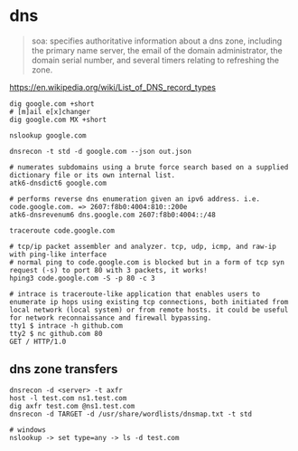 # dns

> soa: specifies authoritative information about a dns zone, including the primary name server, the email of the domain administrator, the domain serial number, and several timers relating to refreshing the zone.

https://en.wikipedia.org/wiki/List_of_DNS_record_types

    dig google.com +short
    # [m]ail e[x]changer
    dig google.com MX +short

    nslookup google.com

    dnsrecon -t std -d google.com --json out.json

    # numerates subdomains using a brute force search based on a supplied dictionary file or its own internal list.
    atk6-dnsdict6 google.com

    # performs reverse dns enumeration given an ipv6 address. i.e. code.google.com. => 2607:f8b0:4004:810::200e
    atk6-dnsrevenum6 dns.google.com 2607:f8b0:4004::/48

    traceroute code.google.com

    # tcp/ip packet assembler and analyzer. tcp, udp, icmp, and raw-ip with ping-like interface
    # normal ping to code.google.com is blocked but in a form of tcp syn request (-s) to port 80 with 3 packets, it works!
    hping3 code.google.com -S -p 80 -c 3

    # intrace is traceroute-like application that enables users to enumerate ip hops using existing tcp connections, both initiated from local network (local system) or from remote hosts. it could be useful for network reconnaissance and firewall bypassing.
    tty1 $ intrace -h github.com
    tty2 $ nc github.com 80
    GET / HTTP/1.0

## dns zone transfers

    dnsrecon -d <server> -t axfr
    host -l test.com ns1.test.com
    dig axfr test.com @ns1.test.com
    dnsrecon -d TARGET -d /usr/share/wordlists/dnsmap.txt -t std

    # windows
    nslookup -> set type=any -> ls -d test.com
